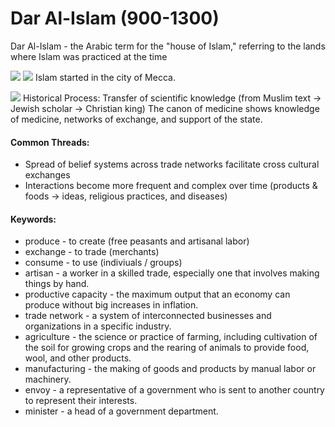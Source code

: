# Dar Al-Islam (900-1300)

Dar Al-Islam - the Arabic term for the "house of Islam," referring to the lands where Islam was practiced at the time

![](/images/dar-al-islam.png)
![](/images/islamic-world.png)
Islam started in the city of Mecca.

![](/images/canon-of-medicine.png)
Historical Process: Transfer of scientific knowledge (from Muslim text -> Jewish scholar -> Christian king)
The canon of medicine shows knowledge of medicine, networks of exchange, and support of the state.

#### Common Threads:

- Spread of belief systems across trade networks facilitate cross cultural exchanges
- Interactions become more frequent and complex over time (products & foods -> ideas, religious practices, and diseases)

#### Keywords:

- produce - to create (free peasants and artisanal labor)
- exchange - to trade (merchants)
- consume - to use (indiviuals / groups)
- artisan - a worker in a skilled trade, especially one that involves making things by hand.
- productive capacity - the maximum output that an economy can produce without big increases in inflation.
- trade network - a system of interconnected businesses and organizations in a specific industry.
- agriculture - the science or practice of farming, including cultivation of the soil for growing crops and the rearing of animals to provide food, wool, and other products.
- manufacturing - the making of goods and products by manual labor or machinery.
- envoy - a representative of a government who is sent to another country to represent their interests.
- minister - a head of a government department.
